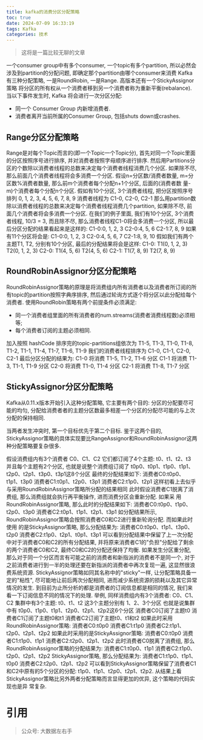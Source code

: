 ```yaml
---
title: kafka的消费分区分配策略
toc: true
date: 2024-07-09 16:33:19
tags: Kafka
categories: 技术
---
```


> 这将是一篇比较无聊的文章

一个consumer group中有多个consumer, 一个topic有多个partition, 所以必然会涉及到partition的分配问题, 即确定那个partition由哪个consumer来消费 Kafka有三种分配策略, 一是RoundRobin, 一是Range. 高版本还有一个StickyAssignor策略 将分区的所有权从一个消费者移到另一个消费者称为重新平衡(rebalance). 当以下事件发生时, Kafka 将会进行一次分区分配:

* 同一个 Consumer Group 内新增消费者.
* 消费者离开当前所属的Consumer Group, 包括shuts down或crashes.

## Range分区分配策略

Range是对每个Topic而言的(即一个Topic一个Topic分), 首先对同一个Topic里面的分区按照序号进行排序, 并对消费者按照字母顺序进行排序. 然后用Partitions分区的个数除以消费者线程的总数来决定每个消费者线程消费几个分区. 如果除不尽, 那么前面几个消费者线程将会多消费一个分区. 假设n=分区数/消费者数量, m=分区数%消费者数量, 那么前m个消费者每个分配n+1个分区, 后面的(消费者数
量-m)个消费者每个分配n个分区. 假如有10个分区, 3个消费者线程, 把分区按照序号排列
0, 1, 2, 3, 4, 5, 6, 7, 8, 9
消费者线程为
C1-0, C2-0, C2-1
那么用partition数除以消费者线程的总数来决定每个消费者线程消费几个partition, 如果除不尽, 前面几个消费者将会多消费一个分区. 在我们的例子里面, 我们有10个分区, 3个消费者线程, 10/3 = 3, 而且除不尽, 那么消费者线程C1-0将会多消费一个分区, 所以最后分区分配的结果看起来是这样的:
C1-0:0, 1, 2, 3
C2-0:4, 5, 6
C2-1:7, 8, 9
如果有11个分区将会是:
C1-0:0, 1, 2, 3
C2-0:4, 5, 6, 7
C2-1:8, 9, 10
假如我们有两个主题T1, T2, 分别有10个分区, 最后的分配结果将会是这样:
C1-0: T1(0, 1, 2, 3) T2(0, 1, 2, 3)
C2-0: T1(4, 5, 6) T2(4, 5, 6)
C2-1: T1(7, 8, 9) T2(7, 8, 9)

## RoundRobinAssignor分区分配策略

RoundRobinAssignor策略的原理是将消费组内所有消费者以及消费者所订阅的所有topic的partition按照字典序排序, 然后通过轮询方式逐个将分区以此分配给每个消费者. 使用RoundRobin策略有两个前提条件必须满足:
* 同一个消费者组里面的所有消费者的num.streams(消费者消费线程数)必须相等; 
* 每个消费者订阅的主题必须相同.

加入按照 hashCode 排序完的topic-partitions组依次为
T1-5, T1-3, T1-0, T1-8, T1-2, T1-1, T1-4, T1-7, T1-6, T1-9
我们的消费者线程排序为
C1-0, C1-1, C2-0, C2-1
最后分区分配的结果为:
C1-0 将消费 T1-5, T1-2, T1-6 分区
C1-1 将消费 T1-3, T1-1, T1-9 分区
C2-0 将消费 T1-0, T1-4 分区
C2-1 将消费 T1-8, T1-7 分区

## StickyAssignor分区分配策略

Kafka从0.11.x版本开始引入这种分配策略, 它主要有两个目的:
分区的分配要尽可能的均匀, 分配给消费者者的主题分区数最多相差一个分区的分配尽可能的与上次分配的保持相同.

当两者发生冲突时, 第一个目标优先于第二个目标. 鉴于这两个目的, StickyAssignor策略的具体实现要比RangeAssignor和RoundRobinAssignor这两种分配策略要复杂很多.

假设消费组内有3个消费者
C0、C1、C2
它们都订阅了4个主题:
t0、t1、t2、t3
并且每个主题有2个分区, 也就是说整个消费组订阅了
t0p0、t0p1、t1p0、t1p1、t2p0、t2p1、t3p0、t3p1这8个分区
最终的分配结果如下:
消费者C0:t0p0、t1p1、t3p0
消费者C1:t0p1、t2p0、t3p1
消费者C2:t1p0、t2p1
这样初看上去似乎与采用RoundRobinAssignor策略所分配的结果相同
此时假设消费者C1脱离了消费组, 那么消费组就会执行再平衡操作, 进而消费分区会重新分配. 如果采
用RoundRobinAssignor策略, 那么此时的分配结果如下:
消费者C0:t0p0、t1p0、t2p0、t3p0
消费者C2:t0p1、t1p1、t2p1、t3p1
如分配结果所示, RoundRobinAssignor策略会按照消费者C0和C2进行重新轮询分配. 而如果此时使用
的是StickyAssignor策略, 那么分配结果为:
消费者C0:t0p0、t1p1、t3p0、t2p0
消费者C2:t1p0、t2p1、t0p1、t3p1
可以看到分配结果中保留了上一次分配中对于消费者C0和C2的所有分配结果, 并将原来消费者C1的"负担"分配给了剩余的两个消费者C0和C2, 最终C0和C2的分配还保持了均衡.
如果发生分区重分配, 那么对于同一个分区而言有可能之前的消费者和新指派的消费者不是同一个, 对于之前消费者进行到一半的处理还要在新指派的消费者中再次复现一遍, 这显然很浪费系统资源.
StickyAssignor策略如同其名称中的"sticky"一样, 让分配策略具备一定的"粘性", 尽可能地让前后两次分配相同, 进而减少系统资源的损耗以及其它异常情况的发生. 到目前为止所分析的都是消费者的订阅信息都是相同的情况, 我们来看一下订阅信息不同的情况下的处理.
举例, 同样消费组内有3个消费者:
C0、C1、C2
集群中有3个主题:
t0、t1、t2
这3个主题分别有
1、2、3个分区
也就是说集群中有
t0p0、t1p0、t1p1、t2p0、t2p1、t2p2这6个分区
消费者C0订阅了主题t0
消费者C1订阅了主题t0和t1
消费者C2订阅了主题t0、t1和t2
如果此时采用RoundRobinAssignor策略:
消费者C0:t0p0
消费者C1:t1p0
消费者C2:t1p1、t2p0、t2p1、t2p2
如果此时采用的是StickyAssignor策略:
消费者C0:t0p0
消费者C1:t1p0、t1p1
消费者C2:t2p0、t2p1、t2p2
此时消费者C0脱离了消费组, 那么RoundRobinAssignor策略的分配结果为:
消费者C1:t0p0、t1p1
消费者C2:t1p0、t2p0、t2p1、t2p2
StickyAssignor策略, 那么分配结果为:
消费者C1:t1p0、t1p1、t0p0
消费者C2:t2p0、t2p1、t2p2
可以看到StickyAssignor策略保留了消费者C1和C2中原有的5个分区的分配:
t1p0、t1p1、t2p0、t2p1、t2p2.
从结果上看StickyAssignor策略比另外两者分配策略而言显得更加的优异, 这个策略的代码实现也是异
常复杂.

# 引用

> 公众号: 大数据左右手
